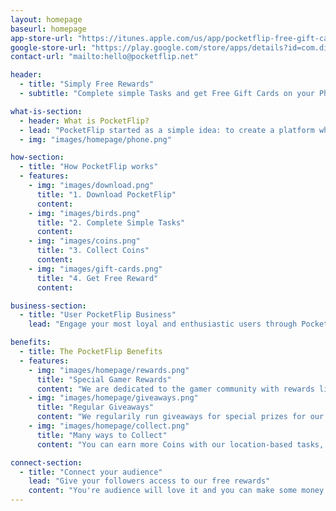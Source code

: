 ```yaml
---
layout: homepage
baseurl: homepage
app-store-url: "https://itunes.apple.com/us/app/pocketflip-free-gift-cards/id1176796106?ls=1&mt=8"
google-store-url: "https://play.google.com/store/apps/details?id=com.digitalcentury.pocketflip"
contact-url: "mailto:hello@pocketflip.net"

header:
  - title: "Simply Free Rewards"
  - subtitle: "Complete simple Tasks and get Free Gift Cards on your Phone"

what-is-section:
  - header: What is PocketFlip?
  - lead: "PocketFlip started as a simple idea: to create a platform where everybody can get free rewards. Not just any rewards, but almost every reward you can wish for: like iTunes, Amazon, Google Play, Steam, Xbox gift cards and we’re constantly adding more. What you'll have to do? Just collect free Coins inside the app and redeem them for our rewards.<br>PocketFlip offers you a couple of simple ways to do that. Take a photo for one of our partners, download an app or fill out a survey. It's simple and quick. In addition, you can invite your friends to PocketFlip and earn together with them. Our best users invited many friend to the app. Try out PocketFlip and get your first Coins. You’ll be quite happy with the reward you collect."
  - img: "images/homepage/phone.png"

how-section:
  - title: "How PocketFlip works"
  - features:
    - img: "images/download.png"
      title: "1. Download PocketFlip"
      content:
    - img: "images/birds.png"
      title: "2. Complete Simple Tasks"
      content:
    - img: "images/coins.png"
      title: "3. Collect Coins"
      content:
    - img: "images/gift-cards.png"
      title: "4. Get Free Reward"
      content:

business-section:
  - title: "User PocketFlip Business"
    lead: "Engage your most loyal and enthusiastic users through PocketFlip’s innovative engagement platfrom. Learn more."

benefits:
  - title: The PocketFlip Benefits
  - features:
    - img: "images/homepage/rewards.png"
      title: "Special Gamer Rewards"
      content: "We are dedicated to the gamer community with rewards like Steam, Xbox, Playstation Network and more"
    - img: "images/homepage/giveaways.png"
      title: "Regular Giveaways"
      content: "We regularily run giveaways for special prizes for our active users"
    - img: "images/homepage/collect.png"
      title: "Many ways to Collect"
      content: "You can earn more Coins with our location-based tasks, surveys and our cashback program."

connect-section:
  - title: "Connect your audience"
    lead: "Give your followers access to our free rewards"
    content: "You're audience will love it and you can make some money with your channel. Note our sponsored giveaways for our best partners. Write us!"
---
```

